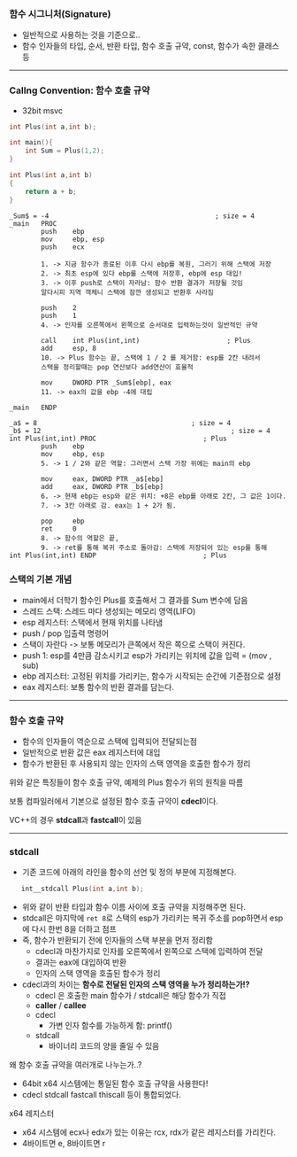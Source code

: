 ### 함수 시그니처(Signature)
  - 일반적으로 사용하는 것을 기준으로.. 
  - 함수 인자들의 타입, 순서, 반환 타입, 함수 호출 규약, const, 함수가 속한 클래스 등


----------

### Callng Convention: 함수 호출 규약
- 32bit msvc

```c++
int Plus(int a,int b);

int main(){
    int Sum = Plus(1,2);
}

int Plus(int a,int b)
{
    return a + b;
}
```

```
_Sum$ = -4                                          ; size = 4
_main   PROC
        push    ebp
        mov     ebp, esp
        push    ecx

        1. -> 지금 함수가 종료된 이후 다시 ebp를 복원, 그러기 위해 스택에 저장
        2. -> 최초 esp에 있다 ebp를 스택에 저장후, ebp에 esp 대입!
        3. -> 이후 push로 스택이 자라남: 함수 반환 결과가 저장될 것임
        알다시피 지역 객체니 스택에 잠깐 생성되고 반환후 사라짐

        push    2
        push    1
        4. -> 인자를 오른쪽에서 왼쪽으로 순서대로 입력하는것이 일반적인 규약
        
        call    int Plus(int,int)                      ; Plus
        add     esp, 8
        10. -> Plus 함수는 끝, 스택에 1 / 2 를 제거함: esp를 2칸 내려서
        스택을 정리할때는 pop 연산보다 add연산이 효율적

        mov     DWORD PTR _Sum$[ebp], eax
        11. -> eax의 값을 ebp -4에 대립
        
_main   ENDP

_a$ = 8                                       ; size = 4
_b$ = 12                                                ; size = 4
int Plus(int,int) PROC                           ; Plus
        push    ebp
        mov     ebp, esp
        5. -> 1 / 2와 같은 역할: 그러면서 스택 가장 위에는 main의 ebp
        
        mov     eax, DWORD PTR _a$[ebp]
        add     eax, DWORD PTR _b$[ebp]
        6. -> 현재 ebp는 esp와 같은 위치: +8은 ebp를 아래로 2칸, 그 값은 1이다.
        7. -> 3칸 아래로 감. eax는 1 + 2가 됨.

        pop     ebp 
        ret     0
        8. -> 함수의 역할은 끝,
        9. -> ret를 통해 복귀 주소로 돌아감: 스택에 저장되어 있는 esp를 통해
int Plus(int,int) ENDP                           ; Plus

```

### 스택의 기본 개념 
- main에서 더학기 함수인 Plus를 호출해서 그 결과를 Sum 변수에 담음
- 스레드 스택: 스레드 마다 생성되는 메모리 영역(LIFO)
- esp 레지스터: 스택에서 현재 위치를 나타냄
- push / pop 입출력 명령어
- 스택이 자란다 -> 보통 메모리가 큰쪽에서 작은 쪽으로 스택이 커진다.
- push 1: esp를 4만큼 감소시키고 esp가 가리키는 위치에 값을 입력 = (mov , sub)
- ebp 레지스터: 고정된 위치를 가리키는, 함수가 시작되는 순간에 기준점으로 설정
- eax 레지스터: 보통 함수의 반환 결과를 담는다.

----------

### 함수 호출 규약
 - 함수의 인자들이 역순으로 스택에 입력되어 전달되는점
 - 일반적으로 반환 값은 eax 레지스터에 대입
 - 함수가 반환된 후 사용되지 않는 인자의 스택 영역을 호출한 함수가 정리

위와 같은 특징들이 함수 호출 규약, 예제의 Plus 함수가 위의 원칙을 따름

보통 컴파일러에서 기본으로 설정된 함수 호출 규약이 **cdecl**이다.

VC++의 경우 **stdcall**과 **fastcall**이 있음

----------

### **stdcall**
 - 기존 코드에 아래의 라인을 함수의 선언 및 정의 부분에 지정해본다.
```c++
   int__stdcall Plus(int a,int b);
```
- 위와 같이 반환 타입과 함수 이름 사이에 호출 규약을 지정해주면 된다.
- stdcall은 마지막에 `ret 8`로 스택의 esp가 가리키는 복귀 주소를 pop하면서 esp에 다시 한번 8을 더하고 점프
- 즉, 함수가 반환되기 전에 인자들의 스택 부분을 먼저 정리함
  - cdecl과 마찬가지로 인자를 오른쪽에서 왼쪽으로 스택에 입력하여 전달
  - 결과는 eax에 대입하여 반환
  - 인자의 스택 영역을 호출된 함수가 정리
- cdecl과의 차이는 **함수로 전달된 인자의 스택 영역을 누가 정리하는가!?**
  - cdecl 은 호출한 main 함수가 / stdcall은 해당 함수가 직접
  - **caller** / **callee**
  - cdecl
    - 가변 인자 함수를 가능하게 함: printf()
  - stdcall
    - 바이너리 코드의 양을 줄일 수 있음


왜 함수 호출 규약을 여러개로 나누는가..?
- 64bit x64 시스템에는 통일된 함수 호출 규약을 사용한다!
- cdecl stdcall fastcall thiscall 등이 통합되었다.
  
x64 레지스터
- x64 시스템에 ecx나 edx가 있는 이유는 rcx, rdx가 같은 레지스터를 가리킨다. 
- 4바이트면 e, 8바이트면 r
 

